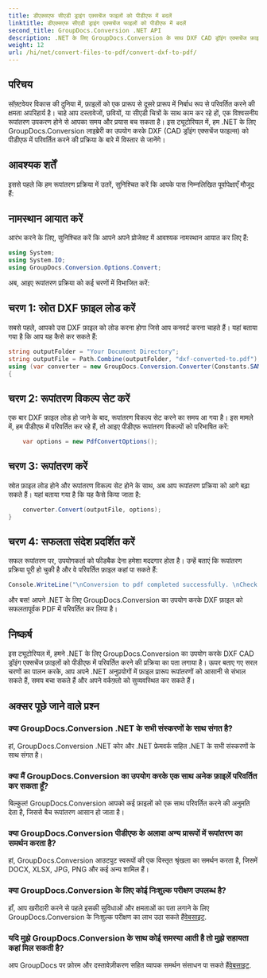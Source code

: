 ```yaml
---
title: डीएक्सएफ सीएडी ड्राइंग एक्सचेंज फाइलों को पीडीएफ में बदलें
linktitle: डीएक्सएफ सीएडी ड्राइंग एक्सचेंज फाइलों को पीडीएफ में बदलें
second_title: GroupDocs.Conversion .NET API
description: .NET के लिए GroupDocs.Conversion के साथ DXF CAD ड्रॉइंग एक्सचेंज फ़ाइलों को आसानी से पीडीएफ में बदलें।
weight: 12
url: /hi/net/convert-files-to-pdf/convert-dxf-to-pdf/
---
```

## परिचय
सॉफ़्टवेयर विकास की दुनिया में, फ़ाइलों को एक प्रारूप से दूसरे प्रारूप में निर्बाध रूप से परिवर्तित करने की क्षमता अपरिहार्य है। चाहे आप दस्तावेजों, छवियों, या सीएडी चित्रों के साथ काम कर रहे हों, एक विश्वसनीय रूपांतरण उपकरण होने से आपका समय और प्रयास बच सकता है। इस ट्यूटोरियल में, हम .NET के लिए GroupDocs.Conversion लाइब्रेरी का उपयोग करके DXF (CAD ड्रॉइंग एक्सचेंज फाइल्स) को पीडीएफ में परिवर्तित करने की प्रक्रिया के बारे में विस्तार से जानेंगे।
## आवश्यक शर्तें
इससे पहले कि हम रूपांतरण प्रक्रिया में उतरें, सुनिश्चित करें कि आपके पास निम्नलिखित पूर्वापेक्षाएँ मौजूद हैं:

## नामस्थान आयात करें
आरंभ करने के लिए, सुनिश्चित करें कि आपने अपने प्रोजेक्ट में आवश्यक नामस्थान आयात कर लिए हैं:
```csharp
using System;
using System.IO;
using GroupDocs.Conversion.Options.Convert;
```
अब, आइए रूपांतरण प्रक्रिया को कई चरणों में विभाजित करें:
## चरण 1: स्रोत DXF फ़ाइल लोड करें
सबसे पहले, आपको उस DXF फ़ाइल को लोड करना होगा जिसे आप कनवर्ट करना चाहते हैं। यहां बताया गया है कि आप यह कैसे कर सकते हैं:
```csharp
string outputFolder = "Your Document Directory";
string outputFile = Path.Combine(outputFolder, "dxf-converted-to.pdf");
using (var converter = new GroupDocs.Conversion.Converter(Constants.SAMPLE_DXF))
{
```
## चरण 2: रूपांतरण विकल्प सेट करें
एक बार DXF फ़ाइल लोड हो जाने के बाद, रूपांतरण विकल्प सेट करने का समय आ गया है। इस मामले में, हम पीडीएफ में परिवर्तित कर रहे हैं, तो आइए पीडीएफ रूपांतरण विकल्पों को परिभाषित करें:
```csharp
	var options = new PdfConvertOptions();
```
## चरण 3: रूपांतरण करें
स्रोत फ़ाइल लोड होने और रूपांतरण विकल्प सेट होने के साथ, अब आप रूपांतरण प्रक्रिया को आगे बढ़ा सकते हैं। यहां बताया गया है कि यह कैसे किया जाता है:
```csharp
	converter.Convert(outputFile, options);
}
```
## चरण 4: सफलता संदेश प्रदर्शित करें
सफल रूपांतरण पर, उपयोगकर्ता को फीडबैक देना हमेशा मददगार होता है। उन्हें बताएं कि रूपांतरण प्रक्रिया पूरी हो चुकी है और वे परिवर्तित फ़ाइल कहां पा सकते हैं:
```csharp
Console.WriteLine("\nConversion to pdf completed successfully. \nCheck output in {0}", outputFolder);
```
और बस! आपने .NET के लिए GroupDocs.Conversion का उपयोग करके DXF फ़ाइल को सफलतापूर्वक PDF में परिवर्तित कर लिया है।

## निष्कर्ष
इस ट्यूटोरियल में, हमने .NET के लिए GroupDocs.Conversion का उपयोग करके DXF CAD ड्रॉइंग एक्सचेंज फ़ाइलों को पीडीएफ में परिवर्तित करने की प्रक्रिया का पता लगाया है। ऊपर बताए गए सरल चरणों का पालन करके, आप अपने .NET अनुप्रयोगों में फ़ाइल प्रारूप रूपांतरणों को आसानी से संभाल सकते हैं, समय बचा सकते हैं और अपने वर्कफ़्लो को सुव्यवस्थित कर सकते हैं।
## अक्सर पूछे जाने वाले प्रश्न
### क्या GroupDocs.Conversion .NET के सभी संस्करणों के साथ संगत है?
हां, GroupDocs.Conversion .NET कोर और .NET फ्रेमवर्क सहित .NET के सभी संस्करणों के साथ संगत है।
### क्या मैं GroupDocs.Conversion का उपयोग करके एक साथ अनेक फ़ाइलें परिवर्तित कर सकता हूँ?
बिल्कुल! GroupDocs.Conversion आपको कई फ़ाइलों को एक साथ परिवर्तित करने की अनुमति देता है, जिससे बैच रूपांतरण आसान हो जाता है।
### क्या GroupDocs.Conversion पीडीएफ के अलावा अन्य प्रारूपों में रूपांतरण का समर्थन करता है?
हां, GroupDocs.Conversion आउटपुट स्वरूपों की एक विस्तृत श्रृंखला का समर्थन करता है, जिसमें DOCX, XLSX, JPG, PNG और कई अन्य शामिल हैं।
### क्या GroupDocs.Conversion के लिए कोई निःशुल्क परीक्षण उपलब्ध है?
 हाँ, आप खरीदारी करने से पहले इसकी सुविधाओं और क्षमताओं का पता लगाने के लिए GroupDocs.Conversion के निःशुल्क परीक्षण का लाभ उठा सकते हैं[वेबसाइट](https://releases.groupdocs.com/).
### यदि मुझे GroupDocs.Conversion के साथ कोई समस्या आती है तो मुझे सहायता कहां मिल सकती है?
 आप GroupDocs पर फ़ोरम और दस्तावेज़ीकरण सहित व्यापक समर्थन संसाधन पा सकते हैं[वेबसाइट](https://forum.groupdocs.com/c/conversion/11).